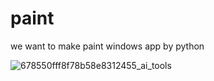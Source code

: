 # paint
we want to make paint windows app by python 


![678550fff8f78b58e8312455_ai_tools](https://github.com/user-attachments/assets/dbc649ce-ba01-4cd2-b491-cff4390e437a)
